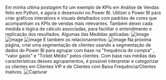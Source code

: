 Em minha ultima postagem fiz um exemplo de KPIs em Análise de Vendas feito em Python, e agora o desenvolvi no Power BI.
Utilizei o Power BI para criar gráficos interativos e visuais detalhados com padrões de cores que acompanham os KPIs de vendas mais relevantes. Também deixei cada medida e lógica de cálculo associadas, para facilitar o entendimento e replicação dos resultados.
Algumas das Medidas aplicadas:
![image](https://github.com/user-attachments/assets/323d4949-5362-4a23-a57c-9871630bcc01)
![image](https://github.com/user-attachments/assets/0b4bbf61-7329-4f3d-954c-5d2d9a855c1b)
![image](https://github.com/user-attachments/assets/d8389502-ac2c-406b-ae73-1824bf8b4a3b)
E também os relacionamentos:
![image](https://github.com/user-attachments/assets/d2a37b02-60bb-4fc2-a1b0-7842b3c8e13f)
Na próxima página, criei uma segmentação de clientes usando a segmentação de dados do Power BI para agrupar com base na "frequência de compra" , "valor gasto" e "Ticket Médio"  pelos clientes. Com base nas médias das características desses agrupamentos, é possível interpretar e categorizar os clientes em Clientes VIP e de Clientes com Baixa Frequência/Clientes Inativos.
![Capturar](https://github.com/user-attachments/assets/24a3d760-b42b-417e-bc2e-8df590baceb1)


